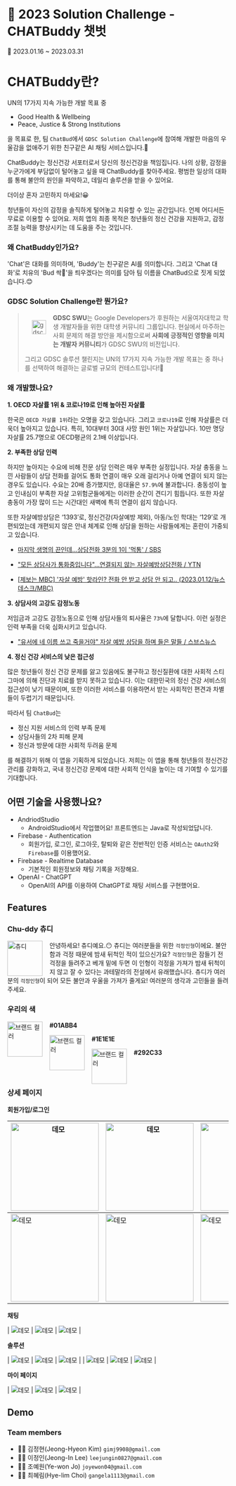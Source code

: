 #  👀 2023 Solution Challenge - CHATBuddy 챗벗

📅 2023.01.16 ~ 2023.03.31


# CHATBuddy란?

UN의 17가지 지속 가능한 개발 목표 중
- Good Health & Wellbeing
- Peace, Justice & Strong Institutions

을 목표로 한, 팀 `ChatBud`에서 `GDSC Solution Challenge`에 참여해 개발한 마음의 우울감을 없애주기 위한 친구같은 AI 채팅 서비스입니다.💟

ChatBuddy는 정신건강 서포터로서 당신의 정신건강을 책임집니다. 나의 상황, 감정을 누군가에게 부담없이 털어놓고 싶을 때 ChatBuddy를 찾아주세요. 평범한 일상의 대화를 통해 불안의 원인을 파악하고, 데일리 솔루션을 받을 수 있어요.

더이상 혼자 고민하지 마세요!😀

청년들이 자신의 감정을 솔직하게 털어놓고 치유할 수 있는 공간입니다. 언제 어디서든 무료로 이용할 수 있어요. 저희 앱의 최종 목적은 청년들의 정신 건강을 지원하고, 감정 조절 능력을 향상시키는 데 도움을 주는 것입니다.

### 왜 ChatBuddy인가요?

'Chat'은 대화를 의미하며, 'Buddy'는 친구같은 AI를 의미합니다. 그리고 'Chat 대화'로 치유의 'Bud 싹🌱'을 틔우겠다는 의미를 담아 팀 이름을 ChatBud으로 짓게 되었습니다.😊

### GDSC Solution Challenge란 뭔가요?

> <img src="readme/gdsc.png" alt="gdsc" style="float: left; width: 2rem; margin: 1rem"/> **GDSC SWU**는 Google Developers가 후원하는 서울여자대학교 학생 개발자들을 위한 대학생 커뮤니티 그룹입니다.
> 현실에서 마주하는 사회 문제의 해결 방안을 제시함으로써 **사회에 긍정적인 영향을 미치는 개발자 커뮤니티**가 GDSC SWU의 비전입니다.
> 
> 그리고 GDSC 솔루션 챌린지는 UN의 17가지 지속 가능한 개발 목표는 중 하나를 선택하여 해결하는 글로벌 규모의 컨테스트입니다!🤩

### 왜 개발했나요?

**1. OECD 자살률 1위 & 코로나19로 인해 높아진 자살률**

한국은 `OECD 자살률 1위`라는 오명을 갖고 있습니다. 그리고 `코로나19`로 인해 자살률은 더욱더 높아지고 있습니다.
특히, 10대부터 30대 사망 원인 1위는 자살입니다. 10만 명당 자살률 25.7명으로 OECD평균의 2.1배 이상입니다.

**2. 부족한 상담 인력**

하지만 높아지는 수요에 비해 전문 상담 인력은 매우 부족한 실정입니다. 자살 충동을 느낀 사람들이 상담 전화를 걸어도 통화 연결이 매우 오래 걸리거나 아예 연결이 되지 않는 경우도 있습니다. 수요는 20배 증가했지만, 응대율은 `57.9%`에 불과합니다. 충동성이 높고 인내심이 부족한 자살 고위험군들에게는 이러한 순간이 견디기 힘듭니다. 또한 자살 충동이 가장 많이 드는 시간대인 새벽에 특히 연결이 쉽지 않습니다.

또한 자살예방상담은 ‘1393’로, 정신건강(자살예방 제외), 아동/노인 학대는 ‘129’로 개편되었는데 개편되지 않은 안내 체계로 인해 상담을 원하는 사람들에게는 혼란이 가중되고 있습니다.

- [마지막 생명의 끈인데…상담전화 3분의 1이 '먹통' / SBS](https://youtu.be/rzwI6BI8td4)

- ["모든 상담사가 통화중입니다"...연결되지 않는 자살예방상담전화 / YTN](https://youtu.be/OAEQ4cr1rpw)

- [[제보는 MBC] '자살 예방' 핫라인? 전화 안 받고 상담 안 되고‥ (2023.01.12/뉴스데스크/MBC)](https://youtu.be/FIEZTtT3pLc)

**3. 상담사의 고강도 감정노동**

저임금과 고강도 감정노동으로 인해 상담사들의 퇴사율은 `73%`에 달합니다. 이런 실정은 인력 부족을 더욱 심화시키고 있습니다.

- ["유서에 네 이름 쓰고 죽을거야" 자살 예방 상담을 하며 들은 말들 / 스브스뉴스](https://youtu.be/Gv8czh-STFQ)

**4. 정신 건강 서비스의 낮은 접근성**

많은 청년들이 정신 건강 문제를 앓고 있음에도 불구하고 정신질환에 대한 사회적 스티그마에 의해 진단과 치료를 받지 못하고 있습니다. 이는 대한민국의 정신 건강 서비스의 접근성이 낮기 때문이며, 또한 이러한 서비스를 이용하면서 받는 사회적인 편견과 차별들이 두렵기기 때문입니다.

따라서 팀 `ChatBud`는
- 정신 지원 서비스의 인력 부족 문제
- 상담사들의 2차 피해 문제
- 정신과 방문에 대한 사회적 두려움 문제

를 해결하기 위해 이 앱을 기획하게 되었습니다. 저희는 이 앱을 통해 청년들의 정신건강 관리를 강화하고, 국내 정신건강 문제에 대한 사회적 인식을 높이는 데 기여할 수 있기를 기대합니다.

## 어떤 기술을 사용했나요?

- <i class="fab fa-android" style="color: #5d70f9;"></i> AndriodStudio
    - AndroidStudio에서 작업했어요! 프론트엔드는 Java로 작성되었답니다.
- <i class="fas fa-fire" style="color: #5d70f9;"></i> Firebase - Authentication
    - 회원가입, 로그인, 로그아웃, 탈퇴와 같은 전반적인 인증 서비스는 `OAuth2`와 `Firebase`를 이용했어요.
- <i class="fas fa-fire" style="color: #5d70f9;"></i> Firebase - Realtime Database
    - 기본적인 회원정보와 채팅 기록을 저장해요.
- <i class="fas fa-comment-dots" style="color: #5d70f9;"></i> OpenAI - ChatGPT
    - OpenAI의 API를 이용하여 ChatGPT로 채팅 서비스를 구현했어요.


## Features

### Chu-ddy 츄디

<img src="readme/chuddy.png" alt="츄디" style="float: left; width: 5rem; margin-right: 1rem"/>

안녕하세요! 츄디예요.😶 츄디는 여러분들을 위한 `걱정인형`이에요. 불안함과 걱정 때문에 밤새 뒤척인 적이 있으신가요? `걱정인형`은 잠들기 전 걱정을 들려주고 베개 밑에 두면 이 인형이 걱정을 가져가 밤새 뒤척이지 않고 잘 수 있다는 과테말라의 전설에서 유래했습니다. 츄디가 여러분의 `걱정인형`이 되어 모든 불안과 우울을 가져가 줄게요! 여러분의 생각과 고민들을 들려주세요.

### 우리의 색

<img src="readme/color1.png" alt="브랜드 컬러" style="float: left; width: 5rem; margin-right: 1rem"/> **#01ABB4**

<img src="readme/color2.png" alt="브랜드 컬러" style="float: left; width: 5rem; margin-right: 1rem"/> **#1E1E1E**

<img src="readme/color3.png" alt="브랜드 컬러" style="float: left; width: 5rem; margin-right: 1rem"/> **#292C33**

<br><br>

### 상세 페이지

**회원가입/로그인**

| <img src="readme/ex1.png" alt="데모" width="200"/> | <img src="readme/ex2.png" alt="데모" width="200"/> | <img src="readme/ex3.png" alt="데모" width="200"/> |
| ------------------------------------------------- | ------------------------------------------------- | ------------------------------------------------- |
| <img src="readme/ex4.png" alt="데모" width="200"/> | <img src="readme/ex5.png" alt="데모" width="200"/> | <img src="readme/ex6.png" alt="데모" width="200"/> |


**채팅**

| <img src="readme/ex8.png" alt="데모"/> | <img src="readme/ex9.png" alt="데모"/> | <img src="readme/ex10.png" alt="데모"/> |

**솔루션**

| <img src="readme/ex11.png" alt="데모"/> | <img src="readme/ex12.png" alt="데모"/> | <img src="readme/ex13.png" alt="데모"/> |
| <img src="readme/ex14.png" alt="데모"/> | <img src="readme/ex15.png" alt="데모"/> | <img src="readme/ex16.png" alt="데모"/> |

**마이 페이지**

| <img src="readme/ex17.png" alt="데모"/> | <img src="readme/ex18.png" alt="데모"/> | <img src="readme/ex19.png" alt="데모"/> |

## Demo

<div class="hyde youtube" id="Clnm2T3QIpY"></div>


### Team members
- 🧑‍💻 김정현(Jeong-Hyeon Kim) `gimj9908@gmail.com`
- 🧑‍💻 이정인(Jeong-In Lee) `leejungin0827@gmail.com`
- 🧑‍💻 조예원(Ye-won Jo) `joyewon04@gmail.com`
- 🧑‍💻 최혜림(Hye-lim Choi) `gangela1113@gmail.com`